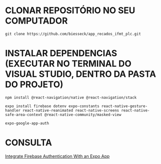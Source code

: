 # CLONAR REPOSITÓRIO NO SEU COMPUTADOR
  ```git clone https://github.com/biesseck/app_recados_ifmt_plc.git```

# INSTALAR DEPENDENCIAS (EXECUTAR NO TERMINAL DO VISUAL STUDIO, DENTRO DA PASTA DO PROJETO)
  ```npm install @react-navigation/native @react-navigation/stack```
  
  ```expo install firebase dotenv expo-constants react-native-gesture-handler react-native-reanimated react-native-screens react-native-safe-area-context @react-native-community/masked-view```
  
  ```expo-google-app-auth```
  
  # CONSULTA
  [Integrate Firebase Authentication With an Expo App](https://blog.jscrambler.com/how-to-integrate-firebase-authentication-with-an-expo-app)
